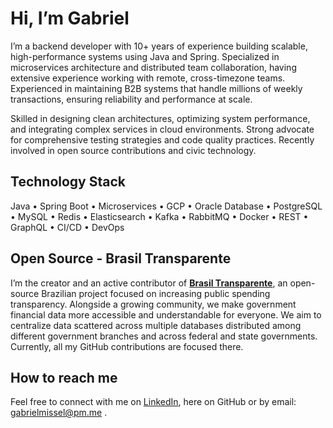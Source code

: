 # Hi, I’m Gabriel

I’m a backend developer with 10+ years of experience building scalable, high-performance systems using Java and Spring. Specialized in microservices architecture and distributed team collaboration, having extensive experience working with remote, cross-timezone teams. Experienced in maintaining B2B systems that handle millions of weekly transactions, ensuring reliability and performance at scale.

Skilled in designing clean architectures, optimizing system performance, and integrating complex services in cloud environments. Strong advocate for comprehensive testing strategies and code quality practices. Recently involved in open source contributions and civic technology.

## Technology Stack
Java • Spring Boot • Microservices • GCP • Oracle Database • PostgreSQL • MySQL • Redis • Elasticsearch • Kafka • RabbitMQ • Docker • REST • GraphQL • CI/CD • DevOps

## Open Source - Brasil Transparente

I’m the creator and an active contributor of [**Brasil Transparente**](https://github.com/brasil-transparente), an open-source Brazilian project focused on increasing public spending transparency. Alongside a growing community, we make government financial data more accessible and understandable for everyone. We aim to centralize data scattered across multiple databases distributed among different government branches and across federal and state governments. Currently, all my GitHub contributions are focused there.

## How to reach me

Feel free to connect with me on [LinkedIn](https://www.linkedin.com/in/gabrielmissel/), here on GitHub or by email: gabrielmissel@pm.me .
